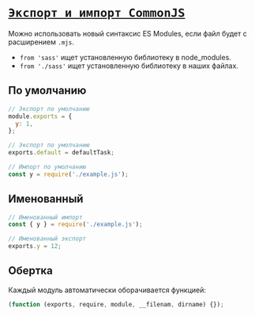 # [`Экспорт и импорт CommonJS`](../index.md)

Можно использовать новый синтаксис ES Modules, если файл будет с расширением `.mjs`.

- `from 'sass'` ищет установленную библиотеку в node_modules.
- `from './sass'` ищет установленную библиотеку в наших файлах.

## По умолчанию

```js
// Экспорт по умолчанию
module.exports = {
  y: 1,
};

// Экспорт по умолчанию
exports.default = defaultTask;

// Импорт по умолчанию
const y = require('./example.js');
```

## Именованный

```js
// Именованный импорт
const { y } = require('./example.js');

// Именованный экспорт
exports.y = 12;
```

## Обертка

Каждый модуль автоматически оборачивается функцией:

```js
(function (exports, require, module, __filenam, dirname) {});
```
